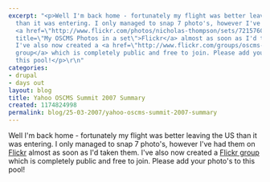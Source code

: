 ```yaml
---
excerpt: "<p>Well I'm back home - fortunately my flight was better leaving the US
  than it was entering. I only managed to snap 7 photo's, however I've had them on
  <a href=\"http://www.flickr.com/photos/nicholas-thompson/sets/72157600018023805/\"
  title=\"My OSCMS Photos in a set\">Flickr</a> almost as soon as I'd taken them.
  I've also now created a <a href=\"http://www.flickr.com/groups/oscms-2007/\">Flickr
  group</a> which is completely public and free to join. Please add your photo's to
  this pool!</p>\r\n"
categories:
- drupal
- days out
layout: blog
title: Yahoo OSCMS Summit 2007 Summary
created: 1174824998
permalink: blog/25-03-2007/yahoo-oscms-summit-2007-summary
---
```

<p>Well I'm back home - fortunately my flight was better leaving the US than it was entering. I only managed to snap 7 photo's, however I've had them on <a href="http://www.flickr.com/photos/nicholas-thompson/sets/72157600018023805/" title="My OSCMS Photos in a set">Flickr</a> almost as soon as I'd taken them. I've also now created a <a href="http://www.flickr.com/groups/oscms-2007/">Flickr group</a> which is completely public and free to join. Please add your photo's to this pool!</p>
<!--break-->

